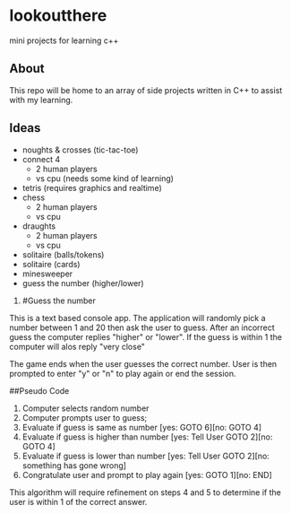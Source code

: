 # lookoutthere
mini projects for learning c++

## About
This repo will be home to an array of side projects written in C++ to assist with my learning.

## Ideas
- noughts & crosses (tic-tac-toe)
- connect 4
  - 2 human players
  - vs cpu (needs some kind of learning)
- tetris (requires graphics and realtime)
- chess
  - 2 human players
  - vs cpu
- draughts
  - 2 human players
  - vs cpu
- solitaire (balls/tokens)
- solitaire (cards)
- minesweeper
- guess the number (higher/lower)

1. #Guess the number

This is a text based console app. The application will randomly pick a number between 1 and 20 then ask the user to guess.
After an incorrect guess the computer replies "higher" or "lower". If the guess is within 1 the computer will alos reply "very close"

The game ends when the user guesses the correct number. User is then prompted to enter "y" or "n" to play again or end the session.

##Pseudo Code
  1. Computer selects random number
  2. Computer prompts user to guess;
  3. Evaluate if guess is same as number [yes: GOTO 6][no: GOTO 4]
  4. Evaluate if guess is higher than number [yes: Tell User GOTO 2][no: GOTO 4]
  5. Evaluate if guess is lower than number [yes: Tell User GOTO 2][no: something has gone wrong]
  6. Congratulate user and prompt to play again [yes: GOTO 1][no: END]

This algorithm will require refinement on steps 4 and 5 to determine if the user is within 1 of the correct answer.